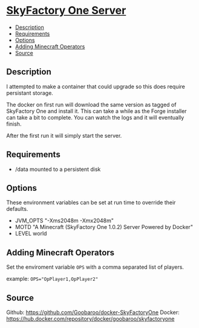 # [SkyFactory One Server](https://www.curseforge.com/minecraft/modpacks/skyfactory-one/files)
<!-- MarkdownTOC autolink="true" indent="  " markdown_preview="github" -->

- [Description](#description)
- [Requirements](#requirements)
- [Options](#options)
- [Adding Minecraft Operators](#adding-minecraft-operators)
- [Source](#source)

<!-- /MarkdownTOC -->

## Description

I attempted to make a container that could upgrade so this does require persistant storage.

The docker on first run will download the same version as tagged of SkyFactory One and install it.  This can take a while as the Forge installer can take a bit to complete.  You can watch the logs and it will eventually finish.

After the first run it will simply start the server.

## Requirements

* /data mounted to a persistent disk

## Options

These environment variables can be set at run time to override their defaults.

* JVM_OPTS "-Xms2048m -Xmx2048m"
* MOTD "A Minecraft (SkyFactory One 1.0.2) Server Powered by Docker"
* LEVEL world

## Adding Minecraft Operators

Set the enviroment variable `OPS` with a comma separated list of players.

example:
`OPS="OpPlayer1,OpPlayer2"`

## Source
Github: https://github.com/Goobaroo/docker-SkyFactoryOne
Docker: https://hub.docker.com/repository/docker/goobaroo/skyfactoryone